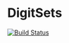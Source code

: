 # DigitSets

[![Build Status](https://travis-ci.org/jwmerrill/DigitSets.jl.svg?branch=master)](https://travis-ci.org/jwmerrill/DigitSets.jl)
